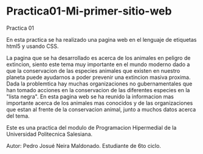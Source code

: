 # Practica01-Mi-primer-sitio-web
Practica 01

En esta practica se ha realizado una pagina web en el lenguaje de etiquetas html5 y usando CSS.

La pagina que se ha desarrollado es acerca de los animales en peligro de extincion, siento este tema muy importante en el mundo moderno dado a que la conservacion de las especies animales que existen en nuestro planeta puede ayudarnos a poder prevenir una extincion masiva proxima.
Dada la  problemtica hay muchas organizaciones no gubernamentales que han tomado acciones en la conservacion de las diferentes especies en la "lista negra".
En esta pagina web se ha reunido la informacion mas importante acerca de los animales mas conocidos y de las organizaciones que estan al frente de la conservacion animal, junto a muchos datos acerca del tema.

Este es una practica del modulo de Programacion Hipermedial de la Universidad Politecnica Salesiana.

Autor:
Pedro Josué Neira Maldonado.
Estudiante de 6to ciclo.
